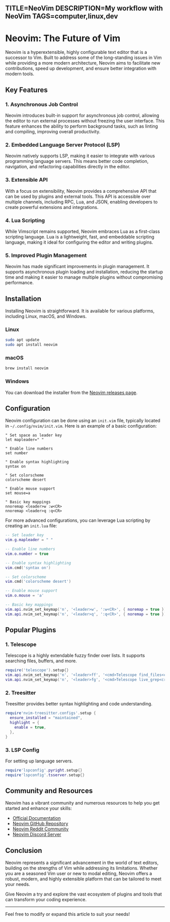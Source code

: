 TITLE=NeoVim
DESCRIPTION=My workflow with NeoVim
TAGS=computer,linux,dev
----------
# Neovim: The Future of Vim

Neovim is a hyperextensible, highly configurable text editor that is a successor to Vim. Built to address some of the long-standing issues in Vim while providing a more modern architecture, Neovim aims to facilitate new contributions, speed up development, and ensure better integration with modern tools.

## Key Features

### 1. **Asynchronous Job Control**
Neovim introduces built-in support for asynchronous job control, allowing the editor to run external processes without freezing the user interface. This feature enhances the ability to perform background tasks, such as linting and compiling, improving overall productivity.

### 2. **Embedded Language Server Protocol (LSP)**
Neovim natively supports LSP, making it easier to integrate with various programming language servers. This means better code completion, navigation, and refactoring capabilities directly in the editor.

### 3. **Extensible API**
With a focus on extensibility, Neovim provides a comprehensive API that can be used by plugins and external tools. This API is accessible over multiple channels, including RPC, Lua, and JSON, enabling developers to create powerful extensions and integrations.

### 4. **Lua Scripting**
While Vimscript remains supported, Neovim embraces Lua as a first-class scripting language. Lua is a lightweight, fast, and embeddable scripting language, making it ideal for configuring the editor and writing plugins.

### 5. **Improved Plugin Management**
Neovim has made significant improvements in plugin management. It supports asynchronous plugin loading and installation, reducing the startup time and making it easier to manage multiple plugins without compromising performance.

## Installation

Installing Neovim is straightforward. It is available for various platforms, including Linux, macOS, and Windows.

### Linux
```bash
sudo apt update
sudo apt install neovim
```

### macOS
```bash
brew install neovim
```

### Windows
You can download the installer from the [Neovim releases page](https://github.com/neovim/neovim/releases).

## Configuration

Neovim configuration can be done using an `init.vim` file, typically located in `~/.config/nvim/init.vim`. Here is an example of a basic configuration:

```vim
" Set space as leader key
let mapleader=" "

" Enable line numbers
set number

" Enable syntax highlighting
syntax on

" Set colorscheme
colorscheme desert

" Enable mouse support
set mouse=a

" Basic key mappings
nnoremap <leader>w :w<CR>
nnoremap <leader>q :q<CR>
```

For more advanced configurations, you can leverage Lua scripting by creating an `init.lua` file:

```lua
-- Set leader key
vim.g.mapleader = " "

-- Enable line numbers
vim.o.number = true

-- Enable syntax highlighting
vim.cmd('syntax on')

-- Set colorscheme
vim.cmd('colorscheme desert')

-- Enable mouse support
vim.o.mouse = 'a'

-- Basic key mappings
vim.api.nvim_set_keymap('n', '<leader>w', ':w<CR>', { noremap = true })
vim.api.nvim_set_keymap('n', '<leader>q', ':q<CR>', { noremap = true })
```

## Popular Plugins

### 1. **Telescope**
Telescope is a highly extendable fuzzy finder over lists. It supports searching files, buffers, and more.

```lua
require('telescope').setup{}
vim.api.nvim_set_keymap('n', '<leader>ff', '<cmd>Telescope find_files<cr>', { noremap = true })
vim.api.nvim_set_keymap('n', '<leader>fg', '<cmd>Telescope live_grep<cr>', { noremap = true })
```

### 2. **Treesitter**
Treesitter provides better syntax highlighting and code understanding.

```lua
require'nvim-treesitter.configs'.setup {
  ensure_installed = "maintained",
  highlight = {
    enable = true,
  },
}
```

### 3. **LSP Config**
For setting up language servers.

```lua
require'lspconfig'.pyright.setup{}
require'lspconfig'.tsserver.setup{}
```

## Community and Resources

Neovim has a vibrant community and numerous resources to help you get started and enhance your skills:

- [Official Documentation](https://neovim.io/doc/)
- [Neovim GitHub Repository](https://github.com/neovim/neovim)
- [Neovim Reddit Community](https://www.reddit.com/r/neovim/)
- [Neovim Discord Server](https://discord.gg/neovim)

## Conclusion

Neovim represents a significant advancement in the world of text editors, building on the strengths of Vim while addressing its limitations. Whether you are a seasoned Vim user or new to modal editing, Neovim offers a robust, modern, and highly extensible platform that can be tailored to meet your needs.

Give Neovim a try and explore the vast ecosystem of plugins and tools that can transform your coding experience.

---

Feel free to modify or expand this article to suit your needs!
